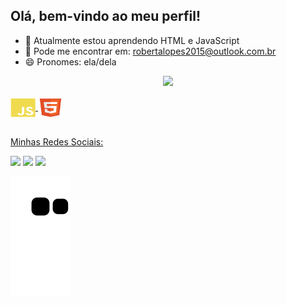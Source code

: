 ##  Olá, bem-vindo ao meu perfil!
- 🔭 Atualmente estou aprendendo HTML e JavaScript
- 🌱 Pode me encontrar em: robertalopes2015@outlook.com.br
- 😄 Pronomes: ela/dela 

<div align="center">    
  <a href="https://github.com/roberticess">
  <img height="150em" src="https://github-readme-stats.vercel.app/api?username=roberticess&show_icons=true&theme=radical&include_all_commits=true&count_private=true"/>
</div>
<div style="display: inline_block"><br> 
  <img align="center" alt="Rafa-Js" height="30" width="40" src="https://raw.githubusercontent.com/devicons/devicon/master/icons/javascript/javascript-plain.svg">
  <img align="center" alt="Rafa-HTML" height="30" width="40" src="https://raw.githubusercontent.com/devicons/devicon/master/icons/html5/html5-original.svg">
</div>
<br>
<p>
  Minhas Redes Sociais: 
</p>

<div>   
  <a href="https://www.facebook.com/roberticess" target="_blank"><img src="https://img.shields.io/badge/Facebook-1877F2?style=for-the-badge&logo=facebook&logoColor=white" target="_blank"/></a>
  <a href=https://www.instagram.com/roberticess/?hl=pt-br" target="_blank"><img src="https://img.shields.io/badge/-Instagram-%23E4405F?style=for-the-badge&logo=instagram&logoColor=white" target="_blank"></a>
  <a href="https://www.linkedin.com/in/roberta-lopes-9735a1225/target="_blank"><img src="https://img.shields.io/badge/-LinkedIn-%230077B5?style=for-the-badge&logo=linkedin&logoColor=white""_blank"></a>
  
  ![Snake animation](https://github.com/rafaballerini/rafaballerini/blob/output/github-contribution-grid-snake.svg)
 
</div>

